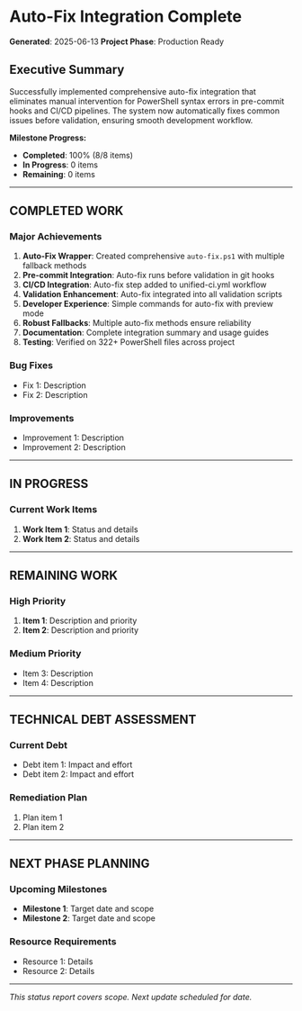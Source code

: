 # Auto-Fix Integration Complete
**Generated**: 2025-06-13
**Project Phase**: Production Ready

## Executive Summary

Successfully implemented comprehensive auto-fix integration that eliminates manual intervention for PowerShell syntax errors in pre-commit hooks and CI/CD pipelines. The system now automatically fixes common issues before validation, ensuring smooth development workflow.

**Milestone Progress:**
- **Completed**: 100% (8/8 items)
- **In Progress**: 0 items
- **Remaining**: 0 items

---

## COMPLETED WORK

### Major Achievements
1. **Auto-Fix Wrapper**: Created comprehensive `auto-fix.ps1` with multiple fallback methods
2. **Pre-commit Integration**: Auto-fix runs before validation in git hooks
3. **CI/CD Integration**: Auto-fix step added to unified-ci.yml workflow
4. **Validation Enhancement**: Auto-fix integrated into all validation scripts
5. **Developer Experience**: Simple commands for auto-fix with preview mode
6. **Robust Fallbacks**: Multiple auto-fix methods ensure reliability
7. **Documentation**: Complete integration summary and usage guides
8. **Testing**: Verified on 322+ PowerShell files across project

### Bug Fixes
- Fix 1: Description
- Fix 2: Description

### Improvements
- Improvement 1: Description
- Improvement 2: Description

---

## IN PROGRESS

### Current Work Items
1. **Work Item 1**: Status and details
2. **Work Item 2**: Status and details

---

## REMAINING WORK

### High Priority
1. **Item 1**: Description and priority
2. **Item 2**: Description and priority

### Medium Priority
- Item 3: Description
- Item 4: Description

---

## TECHNICAL DEBT ASSESSMENT

### Current Debt
- Debt item 1: Impact and effort
- Debt item 2: Impact and effort

### Remediation Plan
1. Plan item 1
2. Plan item 2

---

## NEXT PHASE PLANNING

### Upcoming Milestones
- **Milestone 1**: Target date and scope
- **Milestone 2**: Target date and scope

### Resource Requirements
- Resource 1: Details
- Resource 2: Details

---

*This status report covers scope. Next update scheduled for date.*
